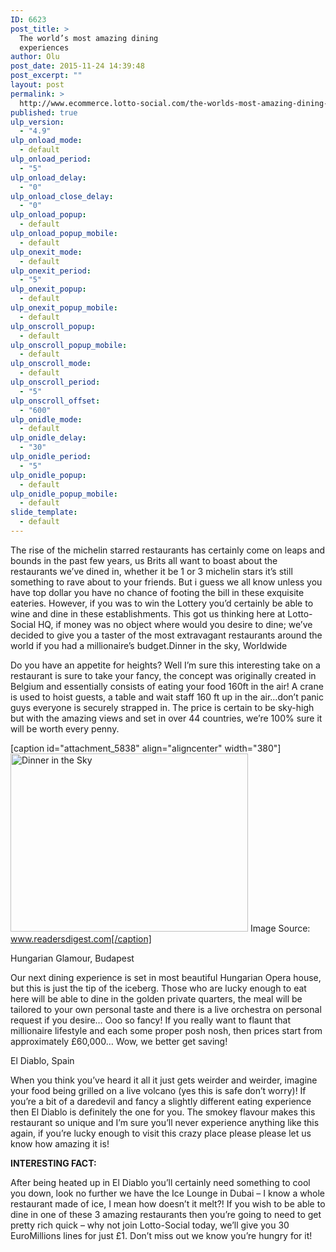 ```yaml
---
ID: 6623
post_title: >
  The world’s most amazing dining
  experiences
author: Olu
post_date: 2015-11-24 14:39:48
post_excerpt: ""
layout: post
permalink: >
  http://www.ecommerce.lotto-social.com/the-worlds-most-amazing-dining-experiences-2/
published: true
ulp_version:
  - "4.9"
ulp_onload_mode:
  - default
ulp_onload_period:
  - "5"
ulp_onload_delay:
  - "0"
ulp_onload_close_delay:
  - "0"
ulp_onload_popup:
  - default
ulp_onload_popup_mobile:
  - default
ulp_onexit_mode:
  - default
ulp_onexit_period:
  - "5"
ulp_onexit_popup:
  - default
ulp_onexit_popup_mobile:
  - default
ulp_onscroll_popup:
  - default
ulp_onscroll_popup_mobile:
  - default
ulp_onscroll_mode:
  - default
ulp_onscroll_period:
  - "5"
ulp_onscroll_offset:
  - "600"
ulp_onidle_mode:
  - default
ulp_onidle_delay:
  - "30"
ulp_onidle_period:
  - "5"
ulp_onidle_popup:
  - default
ulp_onidle_popup_mobile:
  - default
slide_template:
  - default
---
```

The rise of the michelin starred restaurants has certainly come on leaps and bounds in the past few years, us Brits all want to boast about the restaurants we’ve dined in, whether it be 1 or 3 michelin stars it’s still something to rave about to your friends. But i guess we all know unless you have top dollar you have no chance of footing the bill in these exquisite eateries. However, if you was to win the Lottery you’d certainly be able to wine and dine in these establishments. This got us thinking here at Lotto-Social HQ, if money was no object where would you desire to dine; we’ve decided to give you a taster of the most extravagant restaurants around the world if you had a millionaire’s budget.<!--more-->Dinner in the sky, Worldwide

Do you have an appetite for heights? Well I’m sure this interesting take on a restaurant is sure to take your fancy, the concept was originally created in Belgium and essentially consists of eating your food 160ft in the air! A crane is used to hoist guests, a table and wait staff 160 ft up in the air…don’t panic guys everyone is securely strapped in. The price is certain to be sky-high but with the amazing views and set in over 44 countries, we’re 100% sure it will be worth every penny.

[caption id="attachment_5838" align="aligncenter" width="380"]<a href="http://www.ecommerce.lotto-social.com/wp-content/uploads/dinner-in-sky.jpg"><img class="size-full wp-image-5838" src="http://www.ecommerce.lotto-social.com/wp-content/uploads/dinner-in-sky.jpg" alt="Dinner in the Sky" width="380" height="285" /></a> Image Source: www.readersdigest.com[/caption]

Hungarian Glamour, Budapest

Our next dining experience is set in most beautiful Hungarian Opera house, but this is just the tip of the iceberg. Those who are lucky enough to eat here will be able to dine in the golden private quarters, the meal will be tailored to your own personal taste and there is a live orchestra on personal request if you desire… Ooo so fancy! If you really want to flaunt that millionaire lifestyle and each some proper posh nosh, then prices start from approximately £60,000… Wow, we better get saving!

El Diablo, Spain

When you think you’ve heard it all it just gets weirder and weirder, imagine your food being grilled on a live volcano (yes this is safe don’t worry)! If you’re a bit of a daredevil and fancy a slightly different eating experience then El Diablo is definitely the one for you. The smokey flavour makes this restaurant so unique and I’m sure you’ll never experience anything like this again, if you’re lucky enough to visit this crazy place please please let us know how amazing it is!

<strong>INTERESTING FACT:</strong>

After being heated up in El Diablo you’ll certainly need something to cool you down, look no further we have the Ice Lounge in Dubai – I know a whole restaurant made of ice, I mean how doesn’t it melt?! If you wish to be able to dine in one of these 3 amazing restaurants then you’re going to need to get pretty rich quick – why not join Lotto-Social today, we’ll give you 30 EuroMillions lines for just £1. Don’t miss out we know you’re hungry for it!
